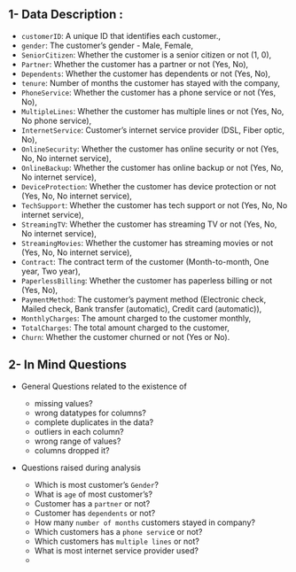 ## 1- Data Description :
- `customerID`: A unique ID that identifies each customer.,
- `gender`: The customer’s gender - Male, Female,
- `SeniorCitizen`: Whether the customer is a senior citizen or not (1, 0),
- `Partner`: Whether the customer has a partner or not (Yes, No),
- `Dependents`: Whether the customer has dependents or not (Yes, No),
- `tenure`: Number of months the customer has stayed with the company,
- `PhoneService`: Whether the customer has a phone service or not (Yes, No),
- `MultipleLines`: Whether the customer has multiple lines or not (Yes, No, No phone service),
- `InternetService`: Customer’s internet service provider (DSL, Fiber optic, No),
- `OnlineSecurity`: Whether the customer has online security or not (Yes, No, No internet service),
- `OnlineBackup`: Whether the customer has online backup or not (Yes, No, No internet service),
- `DeviceProtection`: Whether the customer has device protection or not (Yes, No, No internet service),
- `TechSupport`: Whether the customer has tech support or not (Yes, No, No internet service),
- `StreamingTV`: Whether the customer has streaming TV or not (Yes, No, No internet service),
- `StreamingMovies`: Whether the customer has streaming movies or not (Yes, No, No internet service),
- `Contract`: The contract term of the customer (Month-to-month, One year, Two year),
- `PaperlessBilling`: Whether the customer has paperless billing or not (Yes, No),
- `PaymentMethod`: The customer’s payment method (Electronic check, Mailed check, Bank transfer (automatic), Credit card (automatic)),
- `MonthlyCharges`: The amount charged to the customer monthly,
- `TotalCharges`: The total amount charged to the customer,
- `Churn`: Whether the customer churned or not (Yes or No).

## 2- In Mind Questions
- General Questions related to the existence of
  - missing values?
  - wrong datatypes for columns?
  - complete duplicates in the data?
  - outliers in each column?
  - wrong range of values?
  - columns dropped it?

- Questions raised during analysis
  - Which is most customer’s `Gender`?
  - What is `age` of most customer’s?
  - Customer has a `partner` or not?
  - Customer has `dependents` or not?
  - How many `number of months` customers stayed in company?
  - Which customers has a `phone servic`e or not?
  - Which customers has `multiple lines` or not?
  - What is most internet service provider used?
  - 
